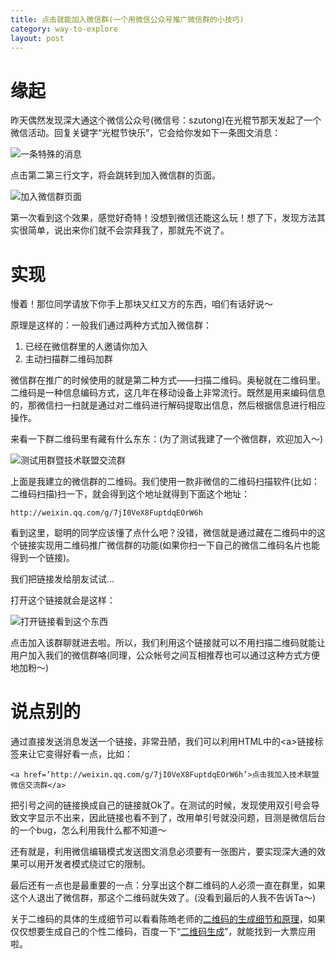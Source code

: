 ```yaml
---
title: 点击就能加入微信群(一个用微信公众号推广微信群的小技巧)
category: way-to-explore
layout: post
---
```


# 缘起

昨天偶然发现深大通这个微信公众号(微信号：szutong)在光棍节那天发起了一个微信活动。回复关键字“光棍节快乐”，它会给你发如下一条图文消息：

![一条特殊的消息][1]

点击第二第三行文字，将会跳转到加入微信群的页面。

![加入微信群页面][2]

第一次看到这个效果，感觉好奇特！没想到微信还能这么玩！想了下，发现方法其实很简单，说出来你们就不会崇拜我了，那就先不说了。

# 实现

慢着！那位同学请放下你手上那块又红又方的东西，咱们有话好说～

原理是这样的：一般我们通过两种方式加入微信群：

1.  已经在微信群里的人邀请你加入
2.  主动扫描群二维码加群

微信群在推广的时候使用的就是第二种方式——扫描二维码。奥秘就在二维码里。二维码是一种信息编码方式，这几年在移动设备上非常流行。既然是用来编码信息的，那微信扫一扫就是通过对二维码进行解码提取出信息，然后根据信息进行相应操作。

来看一下群二维码里有藏有什么东东：(为了测试我建了一个微信群，欢迎加入～)

![测试用群暨技术联盟交流群][3]

上面是我建立的微信群的二维码。我们使用一款非微信的二维码扫描软件(比如：二维码扫描)扫一下，就会得到这个地址就得到下面这个地址：

    http://weixin.qq.com/g/7jI0VeX8FuptdqEOrW6h

看到这里，聪明的同学应该懂了点什么吧？没错，微信就是通过藏在二维码中的这个链接实现用二维码推广微信群的功能(如果你扫一下自己的微信二维码名片也能得到一个链接)。

我们把链接发给朋友试试…

打开这个链接就会是这样：

![打开链接看到这个东西][4]

点击加入该群聊就进去啦。所以，我们利用这个链接就可以不用扫描二维码就能让用户加入我们的微信群咯(同理，公众帐号之间互相推荐也可以通过这种方式方便地加粉～)

# 说点别的

通过直接发送消息发送一个链接，非常丑陋，我们可以利用HTML中的&lt;a>链接标签来让它变得好看一点，比如：

    <a href=‘http://weixin.qq.com/g/7jI0VeX8FuptdqEOrW6h’>点击我加入技术联盟微信交流群</a>

把引号之间的链接换成自己的链接就Ok了。在测试的时候，发现使用双引号会导致文字显示不出来，因此链接也看不到了，改用单引号就没问题，目测是微信后台的一个bug，怎么利用我什么都不知道～

还有就是，利用微信编辑模式发送图文消息必须要有一张图片，要实现深大通的效果可以用开发者模式绕过它的限制。

最后还有一点也是最重要的一点：分享出这个群二维码的人必须一直在群里，如果这个人退出了微信群，那这个二维码就失效了。(没看到最后的人我不告诉Ta～)

关于二维码的具体的生成细节可以看看陈皓老师的[二维码的生成细节和原理][5]，如果仅仅想要生成自己的个性二维码，百度一下“[二维码生成][6]”，就能找到一大票应用啦。

 [1]: http://ww4.sinaimg.cn/large/6dc8961bjw1earf1uiggfj20dc0nqzll.jpg
 [2]: http://ww4.sinaimg.cn/large/6dc8961bjw1earf9py01cj20ez0qomxv.jpg
 [3]: http://ww2.sinaimg.cn/large/6dc8961bjw1earf1i04nbj20dc0nq40d.jpg
 [4]: http://ww2.sinaimg.cn/large/6dc8961bjw1earjqgjhlaj20dc0nqgn2.jpg
 [5]: http://coolshell.cn/articles/10590.html
 [6]: http://www.baidu.com/s?wd=%B6%FE%CE%AC%C2%EB%C9%FA%B3%C9
